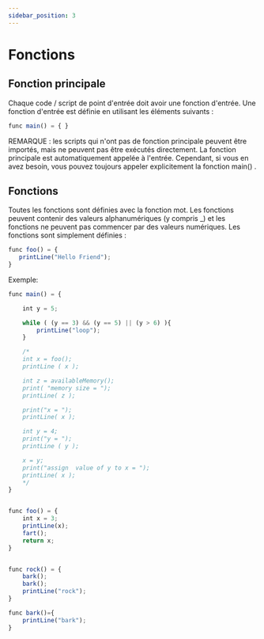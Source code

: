 ```yaml
---
sidebar_position: 3
---
```


# Fonctions

## Fonction principale
Chaque code / script de point d'entrée doit avoir une fonction d'entrée. Une fonction d'entrée est définie en utilisant les éléments suivants :

```jsx
func main() = { }
```

REMARQUE : les scripts qui n'ont pas de fonction principale peuvent être importés, mais ne peuvent pas être exécutés directement. La fonction principale est automatiquement appelée à l'entrée. Cependant, si vous en avez besoin, vous pouvez toujours appeler explicitement la fonction main() .

## Fonctions
Toutes les fonctions sont définies avec la fonction mot. Les fonctions peuvent contenir des valeurs alphanumériques (y compris _) et les fonctions ne peuvent pas commencer par des valeurs numériques. Les fonctions sont simplement définies :

```jsx
func foo() = {
   printLine("Hello Friend");
}
```

Exemple:

```jsx
func main() = {

    int y = 5;

    while ( (y == 3) && (y == 5) || (y > 6) ){
        printLine("loop");
    }

    /*
    int x = foo();
    printLine ( x );

    int z = availableMemory();
    print( "memory size = ");
    printLine( z );

    print("x = ");
    printLine( x );

    int y = 4;
    print("y = ");
    printLine ( y );

    x = y;
    print("assign  value of y to x = ");
    printLine( x );
    */
}


func foo() = {
    int x = 3;
    printLine(x);
    fart();
    return x;
}


func rock() = {
    bark();
    bark();
    printLine("rock");
}

func bark()={
    printLine("bark");
}
```